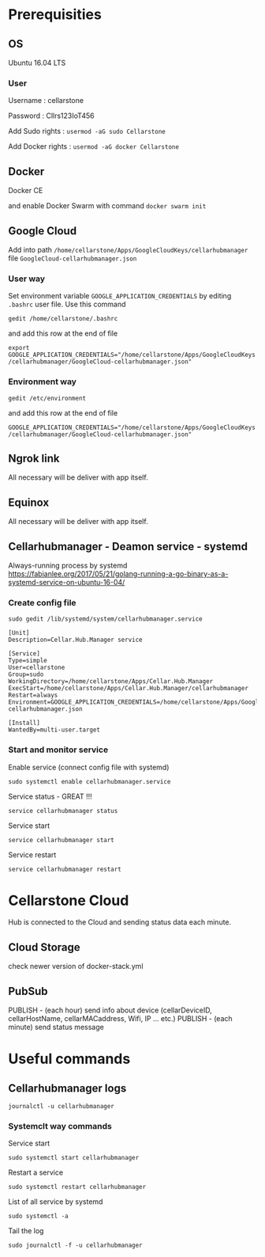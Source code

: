 
# Prerequisities

## OS

Ubuntu 16.04 LTS

### User 

Username : cellarstone

Password : Cllrs123IoT456

Add Sudo rights : `usermod -aG sudo Cellarstone`

Add Docker rights : `usermod -aG docker Cellarstone`

## Docker

Docker CE 

and enable Docker Swarm with command `docker swarm init`

## Google Cloud

Add into path `/home/cellarstone/Apps/GoogleCloudKeys/cellarhubmanager` file `GoogleCloud-cellarhubmanager.json`

### User way
Set environment variable `GOOGLE_APPLICATION_CREDENTIALS` by editing `.bashrc` user file. Use this command 

```Shell
gedit /home/cellarstone/.bashrc
```

and add this row at the end of file

`export GOOGLE_APPLICATION_CREDENTIALS="/home/cellarstone/Apps/GoogleCloudKeys/cellarhubmanager/GoogleCloud-cellarhubmanager.json"`


### Environment way


```Shell
gedit /etc/environment
```


and add this row at the end of file

`GOOGLE_APPLICATION_CREDENTIALS="/home/cellarstone/Apps/GoogleCloudKeys/cellarhubmanager/GoogleCloud-cellarhubmanager.json"`


## Ngrok link

All necessary will be deliver with app itself.

## Equinox

All necessary will be deliver with app itself.


## Cellarhubmanager - Deamon service - systemd 

Always-running process by systemd
https://fabianlee.org/2017/05/21/golang-running-a-go-binary-as-a-systemd-service-on-ubuntu-16-04/

### Create config file
`sudo gedit /lib/systemd/system/cellarhubmanager.service`

```Shell
[Unit]
Description=Cellar.Hub.Manager service

[Service]
Type=simple
User=cellarstone
Group=sudo
WorkingDirectory=/home/cellarstone/Apps/Cellar.Hub.Manager
ExecStart=/home/cellarstone/Apps/Cellar.Hub.Manager/cellarhubmanager
Restart=always
Environment=GOOGLE_APPLICATION_CREDENTIALS=/home/cellarstone/Apps/GoogleCloudKeys/cellarhubmanager/GoogleCloud-cellarhubmanager.json

[Install]
WantedBy=multi-user.target
```

### Start and monitor service

Enable service (connect config file with systemd)

```Shell
sudo systemctl enable cellarhubmanager.service
```

Service status - GREAT !!!

```Shell
service cellarhubmanager status
```

Service start

```Shell
service cellarhubmanager start
```

Service restart

```Shell
service cellarhubmanager restart
```







# Cellarstone Cloud

Hub is connected to the Cloud and sending status data each minute.


## Cloud Storage

check newer version of docker-stack.yml

## PubSub

PUBLISH      - (each hour) send info about device (cellarDeviceID, cellarHostName, cellarMACaddress,  Wifi, IP ... etc.)
PUBLISH      - (each minute) send status message


# Useful commands

## Cellarhubmanager logs

```Shell
journalctl -u cellarhubmanager
```


### Systemclt way commands


Service start

```Shell
sudo systemctl start cellarhubmanager
```

Restart a service

```Shell
sudo systemctl restart cellarhubmanager
```

List of all service by systemd

```Shell
sudo systemctl -a
```

Tail the log

```Shell
sudo journalctl -f -u cellarhubmanager
```